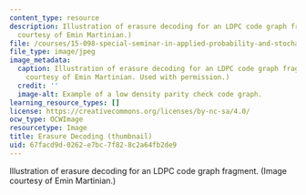 ```yaml
---
content_type: resource
description: Illustration of erasure decoding for an LDPC code graph fragment. (Image
  courtesy of Emin Martinian.)
file: /courses/15-098-special-seminar-in-applied-probability-and-stochastic-processes-spring-2006/67facd9d0262e7bc7f828c2a64fb2de9_15-098s06-th.jpg
file_type: image/jpeg
image_metadata:
  caption: Illustration of erasure decoding for an LDPC code graph fragment. (Image
    courtesy of Emin Martinian. Used with permission.)
  credit: ''
  image-alt: Example of a low density parity check code graph.
learning_resource_types: []
license: https://creativecommons.org/licenses/by-nc-sa/4.0/
ocw_type: OCWImage
resourcetype: Image
title: Erasure Decoding (thumbnail)
uid: 67facd9d-0262-e7bc-7f82-8c2a64fb2de9
---
```

Illustration of erasure decoding for an LDPC code graph fragment. (Image courtesy of Emin Martinian.)